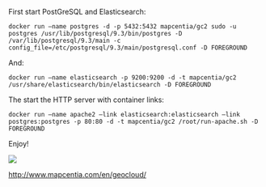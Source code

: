 First start PostGreSQL and Elasticsearch:

```docker run –name postgres -d -p 5432:5432 mapcentia/gc2 sudo -u postgres /usr/lib/postgresql/9.3/bin/postgres -D /var/lib/postgresql/9.3/main -c config_file=/etc/postgresql/9.3/main/postgresql.conf -D FOREGROUND```

And:

```docker run –name elasticsearch -p 9200:9200 -d -t mapcentia/gc2 /usr/share/elasticsearch/bin/elasticsearch -D FOREGROUND```

The start the HTTP server with container links:

```docker run –name apache2 –link elasticsearch:elasticsearch –link postgres:postgres -p 80:80 -d -t mapcentia/gc2 /root/run-apache.sh -D FOREGROUND```

Enjoy!

<img src="http://www.mapcentia.com/images/__od/863/mapcentialogo.png">

http://www.mapcentia.com/en/geocloud/